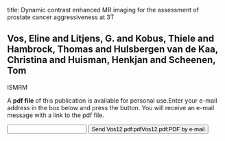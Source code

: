 title: Dynamic contrast enhanced MR imaging for the assessment of prostate cancer aggressiveness at 3T

## Vos, Eline and Litjens, G. and Kobus, Thiele and Hambrock, Thomas and Hulsbergen van de Kaa, Christina and Huisman, Henkjan and Scheenen, Tom
ISMRM

A <b>pdf file</b> of this publication is available for personal use.Enter your e-mail address in the box below and press the button. You will receive an e-mail message with a link to the pdf file.
<form action="sender.php">  <input type="text" name="email">  <input type="submit" value="Send Vos12.pdf:pdfVos12.pdf:PDF by e-mail"></form>